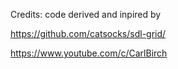 Credits: code derived and inpired by

https://github.com/catsocks/sdl-grid/

https://www.youtube.com/c/CarlBirch

